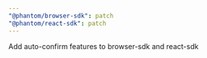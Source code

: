 ```yaml
---
"@phantom/browser-sdk": patch
"@phantom/react-sdk": patch
---
```


Add auto-confirm features to browser-sdk and react-sdk

